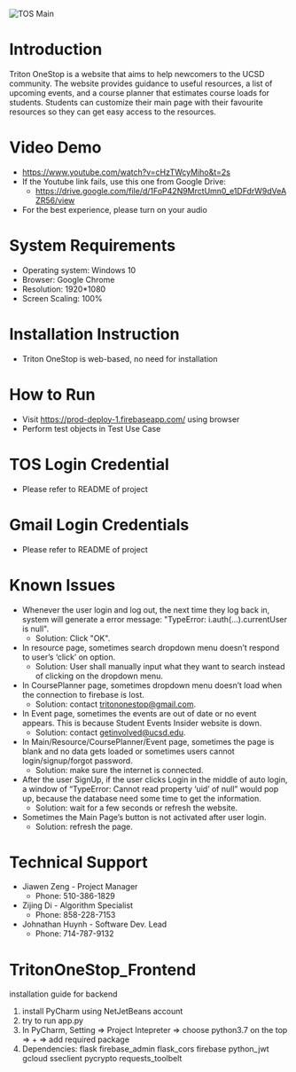 ![TOS Main](https://github.com/ouweifan/TritonOneStop/blob/master/TOSMAIN.jpg)

# Introduction
Triton OneStop is a website that aims to help newcomers to the UCSD community. The website provides guidance to useful resources, a list of upcoming events, and a course planner that estimates course loads for students. Students can customize their main page with their favourite resources so they can get easy access to the resources.


# Video Demo
* https://www.youtube.com/watch?v=cHzTWcyMiho&t=2s 
* If the Youtube link fails, use this one from Google Drive:
  * https://drive.google.com/file/d/1FoP42N9MrctUmn0_e1DFdrW9dVeAZR56/view 
* For the best experience, please turn on your audio 

# System Requirements
* Operating system: Windows 10
* Browser: Google Chrome
* Resolution: 1920*1080
* Screen Scaling: 100%

# Installation Instruction
* Triton OneStop is web-based, no need for installation

# How to Run
* Visit https://prod-deploy-1.firebaseapp.com/ using browser
* Perform test objects in Test Use Case

# TOS Login Credential
* Please refer to README of project

# Gmail Login Credentials
* Please refer to README of project

# Known Issues
* Whenever the user login and log out, the next time they log back in, system will generate a error message: 
  "TypeError: i.auth(...).currentUser is null".
  * Solution: Click "OK".
* In resource page, sometimes search dropdown menu doesn’t respond to user’s ‘click’ on option.
  * Solution: User shall manually input what they want to search instead of clicking on the dropdown menu.
* In CoursePlanner page, sometimes dropdown menu doesn’t load when the connection to firebase is lost.
  * Solution: contact tritononestop@gmail.com.
* In Event page, sometimes the events are out of date or no event appears. This is because Student Events Insider website is down.
  * Solution: contact getinvolved@ucsd.edu.
* In Main/Resource/CoursePlanner/Event page, sometimes the page is blank and no data gets loaded or sometimes users cannot login/signup/forgot password.
  * Solution: make sure the internet is connected.
* After the user SignUp, if the user clicks Login in the middle of auto login, a window of “TypeError: Cannot read property ‘uid’ of null” would pop up, because the database need some time to get the information.
  * Solution: wait for a few seconds or refresh the website. 
* Sometimes the Main Page’s button is not activated after user login. 
  * Solution: refresh the page. 

# Technical Support
* Jiawen Zeng - Project Manager
  * Phone: 510-386-1829
* Zijing Di - Algorithm Specialist
  * Phone: 858-228-7153
* Johnathan Huynh - Software Dev. Lead
  * Phone: 714-787-9132





# TritonOneStop_Frontend
installation guide for backend
1. install PyCharm using NetJetBeans account
2. try to run app.py
3. In PyCharm, Setting => Project Intepreter => choose python3.7 on the top => + => add required package
4. Dependencies: 
flask
firebase_admin
flask_cors
firebase
python_jwt
gcloud
sseclient
pycrypto
requests_toolbelt
